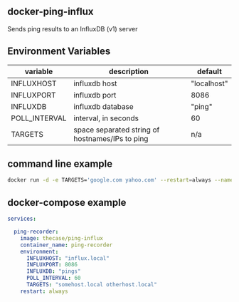 ## docker-ping-influx

Sends ping results to an InfluxDB (v1) server

## Environment Variables 

| variable | description | default |
|------|-------|--------|
| INFLUXHOST | influxdb host | "localhost" |
| INFLUXPORT | influxdb port | 8086 |
| INFLUXDB | influxdb database | "ping" |
| POLL_INTERVAL | interval, in seconds | 60 |
| TARGETS | space separated string of hostnames/IPs to ping | n/a |

## command line example

```bash
docker run -d -e TARGETS='google.com yahoo.com' --restart=always --name ping thecase/ping-influx
```			

## docker-compose example

```yaml
services:

  ping-recorder:
    image: thecase/ping-influx
    container_name: ping-recorder
    environment:
      INFLUXHOST: "influx.local"
      INFLUXPORT: 8086
      INFLUXDB: "pings"
      POLL_INTERVAL: 60
      TARGETS: "somehost.local otherhost.local"
    restart: always
```